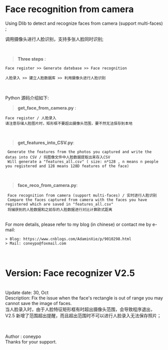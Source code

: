 # Face recognition from camera

Using Dlib to detect and recognize faces from camera (support multi-faces) ;

调用摄像头进行人脸识别，支持多张人脸同时识别;

<br>

>**Three steps** :
	
	Face register >> Generate datebase >> Face recognition

  	人脸录入 >> 建立人脸数据库 >> 利用摄像头进行人脸识别

<br>

Python 源码介绍如下:

>**get\_face\_from\_camera.py** : 
	
	Face register / 人脸录入
	请注意存储人脸图片时，矩形框不要超出摄像头范围，要不然无法保存到本地
<br>

>**get\_features\_into\_CSV.py**: 
	
	 Generate the features from the photos you captured and write the datas into CSV / 将图像文件中人脸数据提取出来存入CSV
 	 Will generate a "features_all.csv" ( size: n*128 , n means n people you registered and 128 means 128D features of the face)
<br>

>**face\_reco\_from\_camera.py**: 
	
	 Face recognition from camera (support multi-faces) / 实时进行人脸识别
  	 Compare the faces captured from camera with the faces you have registered which are saved in "features_all.csv"
  	 将捕获到的人脸数据和之前存的人脸数据进行对比计算欧式距离
<br>
For more details, please refer to my blog (in chinese) or contact me by e-mail:
	
	> Blog: https://www.cnblogs.com/AdaminXie/p/9010298.html  
	> Mail: coneypo@foxmail.com

<br>

# Version: 	Face recognizer V2.5
<br>
Update date: 	30, Oct<br>
Description: 	Fix the issue when the face's rectangle is out of range you may cannot save the image of faces. <br>
		当人脸录入时，由于人脸特征矩形框有时超出摄像头范围，会导致程序退出，
		<br>
		V2.5 新增了范围超出提醒，而且超出范围时不可以进行人脸录入无法保存照片；
		<br>


<br><br>
Author : coneypo<br>
Thanks for your support.
